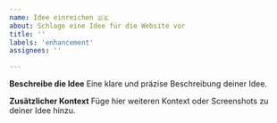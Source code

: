 ```yaml
---
name: Idee einreichen 🇩🇪
about: Schlage eine Idee für die Website vor
title: ''
labels: 'enhancement'
assignees: ''

---
```


**Beschreibe die Idee**
Eine klare und präzise Beschreibung deiner Idee.

**Zusätzlicher Kontext**
Füge hier weiteren Kontext oder Screenshots zu deiner Idee hinzu.